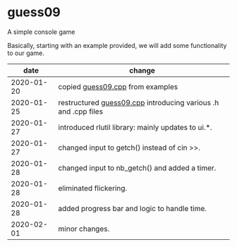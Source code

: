 # guess09
A simple console game

Basically, starting with an example provided, we will add some functionality to our game.


| date       | change                                                                            |
| ---------- | --------------------------------------------------------------------------------- |
| 2020-01-20 | copied [guess09.cpp](src/guess09.cpp) from examples                               |
| 2020-01-25 | restructured [guess09.cpp](src/guess09.cpp) introducing various .h and .cpp files |
| 2020-01-27 | introduced rlutil library: mainly updates to ui.*.                                |
| 2020-01-27 | changed input to getch() instead of cin >>.                                       |
| 2020-01-28 | changed input to nb_getch() and added a timer.                                    |
| 2020-01-28 | eliminated flickering.                                                            |
| 2020-01-28 | added progress bar and logic to handle time.                                      |
| 2020-02-01 | minor changes.                                                                    |


